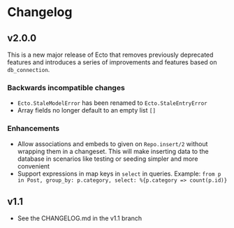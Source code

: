 # Changelog

## v2.0.0

This is a new major release of Ecto that removes previously deprecated features and introduces a series of improvements and features based on `db_connection`.

### Backwards incompatible changes

* `Ecto.StaleModelError` has been renamed to `Ecto.StaleEntryError`
* Array fields no longer default to an empty list `[]`

### Enhancements

* Allow associations and embeds to given on `Repo.insert/2` without wrapping them in a changeset. This will make inserting data to the database in scenarios like testing or seeding simpler and more convenient
* Support expressions in map keys in `select` in queries. Example: `from p in Post, group_by: p.category, select: %{p.category => count(p.id)}`

## v1.1

* See the CHANGELOG.md in the v1.1 branch

